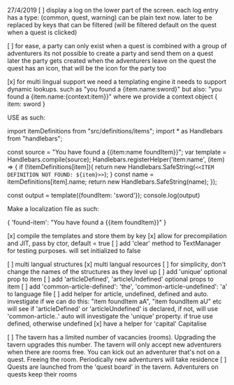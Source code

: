 27/4/2019
[ ] display a log on the lower part of the screen.
  each log entry has a type: (common, quest, warning)
  can be plain text now. later to be replaced by keys that
  can be filtered (will be filtered default on the quest when a quest is clicked)

[ ] for ease, a party can only exist when a quest is combined with a group of adventurers
  its not possible to create a party and send them on a quest later
  the party gets created when the adventurers leave on the quest
  the quest has an icon, that will be the icon for the party too

[x] for multi lingual support we need a templating engine
  it needs to support dynamic lookups. such as
  "you found a {item.name:sword}"
  but also:
  "you found a {item.name:{context:item}}"
  where we provide a context object { item: sword }

USE as such:

import itemDefinitions from "src/definitions/items";
import * as Handlebars from "handlebars";

const source = "You have found a {{item:name foundItem}}";
var template = Handlebars.compile(source);
Handlebars.registerHelper('item:name', (item) => {
    if (!itemDefinitions[item]){ 
        return new Handlebars.SafeString(`<<ITEM DEFINITION NOT FOUND: ${item}>>`);
    }
    const name = itemDefinitions[item].name;
    return new Handlebars.SafeString(name);
});

const output = template({foundItem: 'sword'});
console.log(output)

Make a localization file as such:

{ 'found-item': "You have found a {{item foundItem}}" }

[x] compile the templates and store them by key
[x] allow for precompilation and JIT, pass by ctor, default = true
[ ] add 'clear' method to TextManager for testing purposes. will set initialized to false


[ ] multi langual structures
[x] multi langual resources
[ ] for simplicity, don't change the names of the structures as they level up
[ ] add 'unique' optional prop to item
[ ] add 'articleDefined', 'articleUndefined' optional props to item
[ ] add 'common-article-defined': 'the', 'common-article-undefined': 'a' to language file
[ ] add helper for article, undefined, defined and auto. investigate if we can do this: "item foundItem aA", "item foundItem aU" etc
    will see if 'articleDefined' or 'articleUndefined' is declared, if not, will use 'common-article..'
    auto will investigate the 'unique' property. if true use defined, otherwise undefined
[x] have a helper for 'capital' Capitalise

[ ] The tavern has a limited number of vacancies (rooms). Upgrading the tavern upgrades this number.
    The tavern will only accept new adventurers when there are rooms free.
    You can kick out an adventurer that's not on a quest. Freeing the room. Periodically new adventurers will take residence
[ ] Quests are launched from the 'quest board' in the tavern. Adventurers on quests keep their rooms
